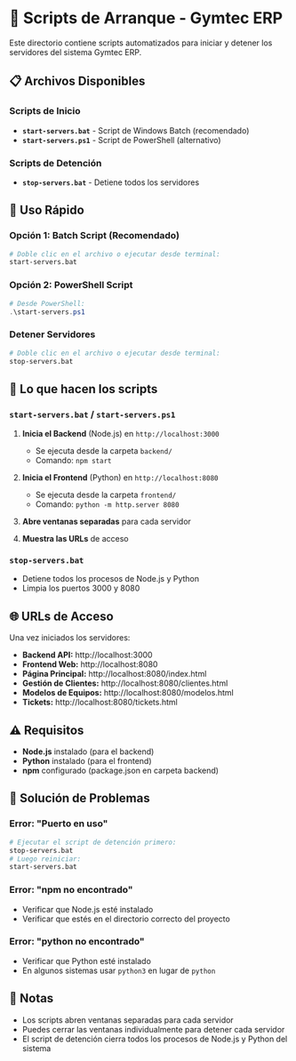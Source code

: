 # 🚀 Scripts de Arranque - Gymtec ERP

Este directorio contiene scripts automatizados para iniciar y detener los servidores del sistema Gymtec ERP.

## 📋 Archivos Disponibles

### Scripts de Inicio
- **`start-servers.bat`** - Script de Windows Batch (recomendado)
- **`start-servers.ps1`** - Script de PowerShell (alternativo)

### Scripts de Detención
- **`stop-servers.bat`** - Detiene todos los servidores

## 🎯 Uso Rápido

### Opción 1: Batch Script (Recomendado)
```bash
# Doble clic en el archivo o ejecutar desde terminal:
start-servers.bat
```

### Opción 2: PowerShell Script
```powershell
# Desde PowerShell:
.\start-servers.ps1
```

### Detener Servidores
```bash
# Doble clic en el archivo o ejecutar desde terminal:
stop-servers.bat
```

## 🔧 Lo que hacen los scripts

### `start-servers.bat` / `start-servers.ps1`
1. **Inicia el Backend** (Node.js) en `http://localhost:3000`
   - Se ejecuta desde la carpeta `backend/`
   - Comando: `npm start`

2. **Inicia el Frontend** (Python) en `http://localhost:8080`
   - Se ejecuta desde la carpeta `frontend/`
   - Comando: `python -m http.server 8080`

3. **Abre ventanas separadas** para cada servidor
4. **Muestra las URLs** de acceso

### `stop-servers.bat`
- Detiene todos los procesos de Node.js y Python
- Limpia los puertos 3000 y 8080

## 🌐 URLs de Acceso

Una vez iniciados los servidores:

- **Backend API:** http://localhost:3000
- **Frontend Web:** http://localhost:8080
- **Página Principal:** http://localhost:8080/index.html
- **Gestión de Clientes:** http://localhost:8080/clientes.html
- **Modelos de Equipos:** http://localhost:8080/modelos.html
- **Tickets:** http://localhost:8080/tickets.html

## ⚠️ Requisitos

- **Node.js** instalado (para el backend)
- **Python** instalado (para el frontend)
- **npm** configurado (package.json en carpeta backend)

## 🐛 Solución de Problemas

### Error: "Puerto en uso"
```bash
# Ejecutar el script de detención primero:
stop-servers.bat
# Luego reiniciar:
start-servers.bat
```

### Error: "npm no encontrado"
- Verificar que Node.js esté instalado
- Verificar que estés en el directorio correcto del proyecto

### Error: "python no encontrado"
- Verificar que Python esté instalado
- En algunos sistemas usar `python3` en lugar de `python`

## 📝 Notas

- Los scripts abren ventanas separadas para cada servidor
- Puedes cerrar las ventanas individualmente para detener cada servidor
- El script de detención cierra todos los procesos de Node.js y Python del sistema 